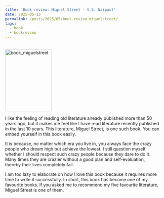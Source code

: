 ```yaml
---
title: 'Book review: Miguel Street - V.S. Naipaul'
date: 2025-05-13
permalink: /posts/2025/05/book-review-miguelstreet/
tags:
  - book
  - bookreview
---
```

<br/><img src='/images/bookreview/book_miguelstreet.jpg' alt='book_miguelstreet' style="height: 200px; width:150px;"> 

I like the feeling of reading old literature already published more than 50 years ago, but it makes me feel like I have read literature recently published in the last 10 years. This literature, Miguel Street, is one such book. You can embed yourself in this book easily.

It is because, no matter which era you live in, you always face the crazy people who dream high but achieve the lowest. I still question myself whether I should respect such crazy people because they dare to do it. Many times they are crazier without a good plan and self-evaluation, thereby their lives completely fail.

I am too lazy to elaborate on how I love this book because it requires more time to write it successfully. In short, this book has become one of my favourite books. If you asked me to recommend my five favourite literature, Miguel Street is one of them.


